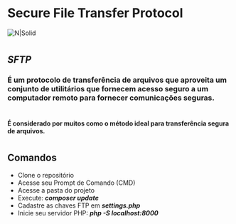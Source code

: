 # Secure File Transfer Protocol

![N|Solid](https://cdn.educba.com/academy/wp-content/uploads/2019/09/what-is-SFTP-1.png.webp)
#
#
## _SFTP_
### É um protocolo de transferência de arquivos que aproveita um conjunto de utilitários que fornecem acesso seguro a um computador remoto para fornecer comunicações seguras. 
#
#
#### É considerado por muitos como o método ideal para transferência segura de arquivos.
#
#
## Comandos

- Clone o repositório
- Acesse seu Prompt de Comando (CMD)
- Acesse a pasta do projeto
- Execute: **_composer update_**
- Cadastre as chaves FTP em **_settings.php_**
- Inicie seu servidor PHP: **_php -S localhost:8000_**
